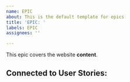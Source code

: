 ```yaml
---
name: EPIC
about: This is the default template for epics
title: 'EPIC: '
labels: EPIC
assignees: ''

---
```


This epic covers the website **content**.

## Connected to User Stories:
